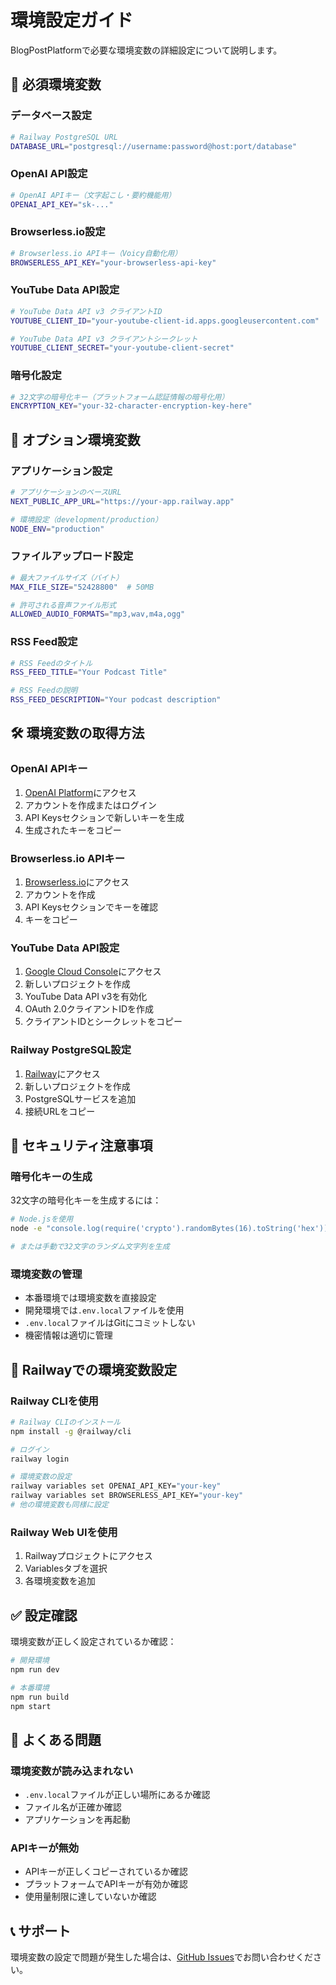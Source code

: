 # 環境設定ガイド

BlogPostPlatformで必要な環境変数の詳細設定について説明します。

## 🔑 必須環境変数

### データベース設定

```bash
# Railway PostgreSQL URL
DATABASE_URL="postgresql://username:password@host:port/database"
```

### OpenAI API設定

```bash
# OpenAI APIキー（文字起こし・要約機能用）
OPENAI_API_KEY="sk-..."
```

### Browserless.io設定

```bash
# Browserless.io APIキー（Voicy自動化用）
BROWSERLESS_API_KEY="your-browserless-api-key"
```

### YouTube Data API設定

```bash
# YouTube Data API v3 クライアントID
YOUTUBE_CLIENT_ID="your-youtube-client-id.apps.googleusercontent.com"

# YouTube Data API v3 クライアントシークレット
YOUTUBE_CLIENT_SECRET="your-youtube-client-secret"
```

### 暗号化設定

```bash
# 32文字の暗号化キー（プラットフォーム認証情報の暗号化用）
ENCRYPTION_KEY="your-32-character-encryption-key-here"
```

## 🔧 オプション環境変数

### アプリケーション設定

```bash
# アプリケーションのベースURL
NEXT_PUBLIC_APP_URL="https://your-app.railway.app"

# 環境設定（development/production）
NODE_ENV="production"
```

### ファイルアップロード設定

```bash
# 最大ファイルサイズ（バイト）
MAX_FILE_SIZE="52428800"  # 50MB

# 許可される音声ファイル形式
ALLOWED_AUDIO_FORMATS="mp3,wav,m4a,ogg"
```

### RSS Feed設定

```bash
# RSS Feedのタイトル
RSS_FEED_TITLE="Your Podcast Title"

# RSS Feedの説明
RSS_FEED_DESCRIPTION="Your podcast description"
```

## 🛠️ 環境変数の取得方法

### OpenAI APIキー

1. [OpenAI Platform](https://platform.openai.com/)にアクセス
2. アカウントを作成またはログイン
3. API Keysセクションで新しいキーを生成
4. 生成されたキーをコピー

### Browserless.io APIキー

1. [Browserless.io](https://www.browserless.io/)にアクセス
2. アカウントを作成
3. API Keysセクションでキーを確認
4. キーをコピー

### YouTube Data API設定

1. [Google Cloud Console](https://console.cloud.google.com/)にアクセス
2. 新しいプロジェクトを作成
3. YouTube Data API v3を有効化
4. OAuth 2.0クライアントIDを作成
5. クライアントIDとシークレットをコピー

### Railway PostgreSQL設定

1. [Railway](https://railway.app/)にアクセス
2. 新しいプロジェクトを作成
3. PostgreSQLサービスを追加
4. 接続URLをコピー

## 🔐 セキュリティ注意事項

### 暗号化キーの生成

32文字の暗号化キーを生成するには：

```bash
# Node.jsを使用
node -e "console.log(require('crypto').randomBytes(16).toString('hex'))"

# または手動で32文字のランダム文字列を生成
```

### 環境変数の管理

- 本番環境では環境変数を直接設定
- 開発環境では`.env.local`ファイルを使用
- `.env.local`ファイルはGitにコミットしない
- 機密情報は適切に管理

## 🚀 Railwayでの環境変数設定

### Railway CLIを使用

```bash
# Railway CLIのインストール
npm install -g @railway/cli

# ログイン
railway login

# 環境変数の設定
railway variables set OPENAI_API_KEY="your-key"
railway variables set BROWSERLESS_API_KEY="your-key"
# 他の環境変数も同様に設定
```

### Railway Web UIを使用

1. Railwayプロジェクトにアクセス
2. Variablesタブを選択
3. 各環境変数を追加

## ✅ 設定確認

環境変数が正しく設定されているか確認：

```bash
# 開発環境
npm run dev

# 本番環境
npm run build
npm start
```

## 🐛 よくある問題

### 環境変数が読み込まれない

- `.env.local`ファイルが正しい場所にあるか確認
- ファイル名が正確か確認
- アプリケーションを再起動

### APIキーが無効

- APIキーが正しくコピーされているか確認
- プラットフォームでAPIキーが有効か確認
- 使用量制限に達していないか確認

## 📞 サポート

環境変数の設定で問題が発生した場合は、[GitHub Issues](https://github.com/yujiyamanaka/BlogPostPlatform/issues)でお問い合わせください。 